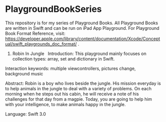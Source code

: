 # PlaygroundBookSeries
This repository is for my series of Playground Books. All Playground Books are written in Swift and can be run on iPad App Playground. For Playground Book Format Reference, visit: https://developer.apple.com/library/content/documentation/Xcode/Conceptual/swift_playgrounds_doc_format/ .


1. Robin In Jungle
  
  Introduction: This playground mainly focuses on collection types: array, set and dictionary in Swift.
  
  Interaction keywords: multiple viewcontrollers, pictures change, background music
  
  Abstract: Robin is a boy who lives beside the jungle. His mission everyday is to help animals in the jungle to deal with a variety of problems. On each morning when he steps out his cabin, he will receive a note of his challenges for that day from a magpie. Today, you are going to help him with your intelligence, to make animals happy in the jungle.
  
  Language: Swift 3.0
